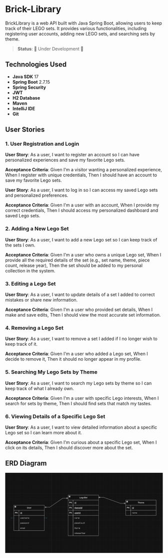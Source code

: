 # Brick-Library

BrickLibrary is a web API built with Java Spring Boot, allowing users to keep track of their LEGO sets. It provides various functionalities, including registering user accounts, adding new LEGO sets, and searching sets by theme.

> **Status**: 🚧 Under Development 🚧

## Technologies Used
- **Java SDK** 17
- **Spring Boot** 2.7.15
- **Spring Security**
- **JWT**
- **H2 Database**
- **Maven**
- **IntelliJ IDE**
- **Git**

## User Stories
### 1. User Registration and Login
**User Story**: As a user, I want to register an account so I can have personalized experiences and save my favorite Lego sets.

**Acceptance Criteria**: Given I'm a visitor wanting a personalized experience, When I register with unique credentials, Then I should have an account to save my favorite Lego sets.

**User Story**: As a user, I want to log in so I can access my saved Lego sets and personalized preferences.

**Acceptance Criteria**: Given I'm a user with an account, When I provide my correct credentials, Then I should access my personalized dashboard and saved Lego sets.


### 2. Adding a New Lego Set
**User Story**: As a user, I want to add a new Lego set so I can keep track of the sets I own.

**Acceptance Criteria**: Given I'm a user who owns a unique Lego set, When I provide all the required details of the set (e.g., set name, theme, piece count, release year), Then the set should be added to my personal collection in the system.


### 3. Editing a Lego Set
**User Story**: As a user, I want to update details of a set I added to correct mistakes or share new information.

**Acceptance Criteria**: Given I'm a user who provided set details, When I make and save edits, Then I should view the most accurate set information.

### 4. Removing a Lego Set
**User Story**: As a user, I want to remove a set I added if I no longer wish to keep track of it.

**Acceptance Criteria**: Given I'm a user who added a Lego set, When I decide to remove it, Then it should no longer appear in my profile.

### 5. Searching My Lego Sets by Theme
**User Story**: As a user, I want to search my Lego sets by theme so I can keep track of what I already own.

**Acceptance Criteria**: Given I'm a user with specific Lego interests, When I search for sets by theme, Then I should find sets that match my tastes.

### 6. Viewing Details of a Specific Lego Set
**User Story**: As a user, I want to view detailed information about a specific Lego set so I can learn more about it.

**Acceptance Criteria**: Given I'm curious about a specific Lego set, When I click on its details, Then I should discover more about the set.

## ERD Diagram
<img src="images\erd-diagram.png" style=" width:600px ; height:auto ">